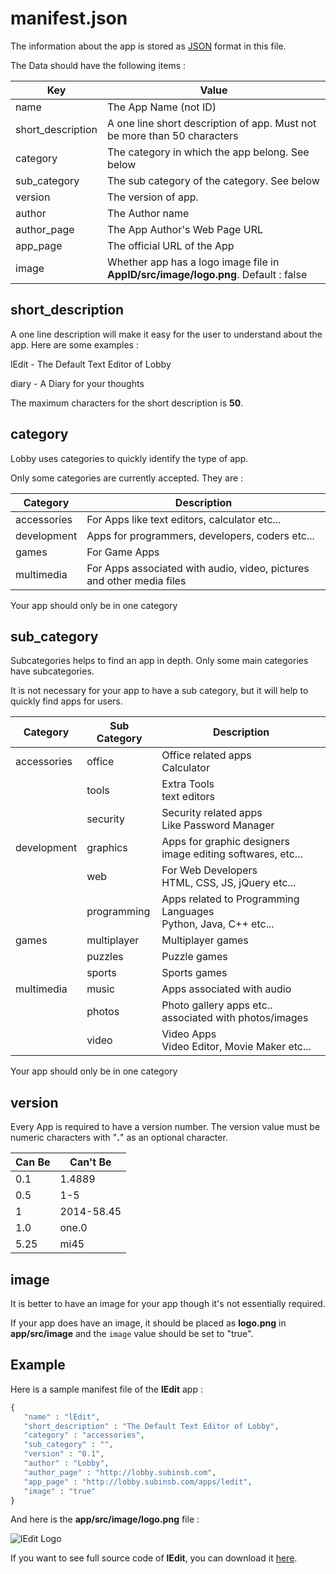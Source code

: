 # manifest.json

The information about the app is stored as [JSON](http://en.wikipedia.org/wiki/JSON) format in this file.

The Data should have the following items :

| Key | Value
| ----| -----
| name  | The App Name (not ID)
| short_description | A one line short description of app. Must not be more than 50 characters
| category  | The category in which the app belong. See below
| sub_category | The sub category of the category. See below
| version | The version of app.
| author  | The Author name
| author_page | The App Author's Web Page URL
| app_page | The official URL of the App
| image | Whether app has a logo image file in **AppID/src/image/logo.png**. Default : false

## short_description

A one line description will make it easy for the user to understand about the app. Here are some examples :

lEdit - The Default Text Editor of Lobby

diary - A Diary for your thoughts

The maximum characters for the short description is **50**.

## category

Lobby uses categories to quickly identify the type of app.

Only some categories are currently accepted. They are :

| Category    | Description
| -------     | -----------
| accessories | For Apps like text editors, calculator etc...
| development | Apps for programmers, developers, coders etc...
| games       | For Game Apps
| multimedia  | For Apps associated with audio, video, pictures and other media files

Your app should only be in one category

## sub_category

Subcategories helps to find an app in depth. Only some main categories have subcategories.

It is not necessary for your app to have a sub category, but it will help to quickly find apps for users.

| Category    | Sub Category| Description
| --------    | ------------| -----------
| accessories | office      | Office related apps <br/> Calculator
|             | tools       | Extra Tools <br/> text editors
|             | security    | Security related apps <br/> Like Password Manager
| development | graphics    | Apps for graphic designers <br/> image editing softwares, etc...
|             | web         | For Web Developers <br/> HTML, CSS, JS, jQuery etc...
|             | programming | Apps related to Programming Languages <br/> Python, Java, C++ etc...
| games       | multiplayer | Multiplayer games
|             | puzzles     | Puzzle games
|             | sports      | Sports games
| multimedia  | music       | Apps associated with audio
|             | photos      | Photo gallery apps etc.. associated with photos/images
|             | video       | Video Apps <br/> Video Editor, Movie Maker etc...

Your app should only be in one category

## version

Every App is required to have a version number. The version value must be numeric characters with "**.**" as an optional character.

| Can Be | Can't Be
| ------ | --------
| 0.1    | 1.4889
| 0.5    | 1-5
| 1      | 2014-58.45
| 1.0    | one.0
| 5.25   | mi45

## image

It is better to have an image for your app though it's not essentially required.

If your app does have an image, it should be placed as **logo.png** in **app/src/image** and the `image` value should be set to "true".

## Example

Here is a sample manifest file of the **lEdit** app :

```php
{
   "name" : "lEdit",
   "short_description" : "The Default Text Editor of Lobby",
   "category" : "accessories",
   "sub_category" : "",
   "version" : "0.1",
   "author" : "Lobby",
   "author_page" : "http://lobby.subinsb.com",
   "app_page" : "http://lobby.subinsb.com/apps/ledit",
   "image" : "true"
}
```
And here is the **app/src/image/logo.png** file :

![lEdit Logo](https://googledrive.com/host/0B2VjYaTkCpiQQmYzblNwa2t0NmM/logo.png)

If you want to see full source code of **lEdit**, you can download it [here](http://lobby.subinsb.com/api/download/app/ledit).

